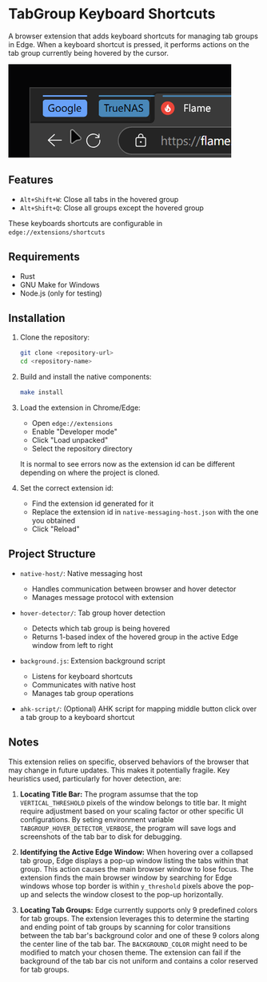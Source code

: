 # TabGroup Keyboard Shortcuts

A browser extension that adds keyboard shortcuts for managing tab groups in Edge. When a keyboard shortcut is pressed, it performs actions on the tab group currently being hovered by the cursor.

![Sample use of closing a non-activated tab group with middle button click](sample-use.gif)

## Features

- `Alt+Shift+W`: Close all tabs in the hovered group
- `Alt+Shift+Q`: Close all groups except the hovered group

These keyboards shortcuts are configurable in `edge://extensions/shortcuts`

## Requirements

- Rust
- GNU Make for Windows
- Node.js (only for testing)

## Installation

1. Clone the repository:
   ```bash
   git clone <repository-url>
   cd <repository-name>
   ```

2. Build and install the native components:
   ```bash
   make install
   ```

3. Load the extension in Chrome/Edge:
   - Open `edge://extensions`
   - Enable "Developer mode"
   - Click "Load unpacked"
   - Select the repository directory
  
   It is normal to see errors now as the extension id can be different depending on where the project is cloned.

4. Set the correct extension id:
   - Find the extension id generated for it
   - Replace the extension id in `native-messaging-host.json` with the one you obtained 
   - Click "Reload"

## Project Structure

- `native-host/`: Native messaging host
  - Handles communication between browser and hover detector
  - Manages message protocol with extension

- `hover-detector/`: Tab group hover detection
  - Detects which tab group is being hovered
  - Returns 1-based index of the hovered group in the active Edge window from left to right

- `background.js`: Extension background script
  - Listens for keyboard shortcuts
  - Communicates with native host
  - Manages tab group operations

- `ahk-script/`: (Optional) AHK script for mapping middle button click over a tab group to a keyboard shortcut

## Notes

This extension relies on specific, observed behaviors of the browser that may change in future updates. This makes it potentially fragile. Key heuristics used, particularly for hover detection, are:

1. **Locating Title Bar:** The program assumse that the top `VERTICAL_THRESHOLD` pixels of the window belongs to title bar. It might require adjustment based on your scaling factor or other specific UI configurations. By seting environment variable `TABGROUP_HOVER_DETECTOR_VERBOSE`, the program will save logs and screenshots of the tab bar to disk for debugging.

2. **Identifying the Active Edge Window:** When hovering over a collapsed tab group, Edge displays a pop-up window listing the tabs within that group. This action causes the main browser window to lose focus. The extension finds the main browser window by searching for Edge windows whose top border is within `y_threshold` pixels above the pop-up and selects the window closest to the pop-up horizontally.

3. **Locating Tab Groups:** Edge currently supports only 9 predefined colors for tab groups. The extension leverages this to determine the starting and ending point of tab groups by scanning for color transitions between the tab bar's background color and one of these 9 colors along the center line of the tab bar. The `BACKGROUND_COLOR` might need to be modified to match your chosen theme. The extension can fail if the background of the tab bar cis not uniform and contains a color reserved for tab groups.

